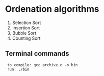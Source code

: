# Ordenation algorithms 
1. Selection Sort
2. Insertion Sort
3. Bubble Sort
4. Counting Sort

## Terminal commands
 
     to compile: gcc archive.c -o bin
     run: ./bin
